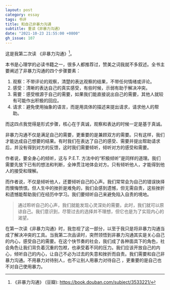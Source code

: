 ```yaml
---
layout: post
category: essay
tags: 书评
title: 和自己非暴力沟通
subtitle: 重读《非暴力沟通》
date: "2021-10-23 21:55:00 +0800"
gh_issue: 107
---
```


这是我第二次读 《非暴力沟通》[^1]。

本书是心理学的必读书籍之一，很多人都推荐过，赞美之词我就不多叙述。全书主要阐述了非暴力沟通的四个步骤要素：

1. 观察：不带评论的观察，清楚的表达观察的结果，不带任何情绪或评论。
2. 感受：清晰的表达自己的真实感受，有些时候，示弱有助于解决冲突。
3. 需要：感受根源于自己的需要，如果我们能直接说出自己的需要，其他人就较有可能作出积极的回应。
4. 请求：避免使用抽象的语言，而是用具体的描述来提出请求，请求他人的帮助。

而这四点我觉得是形式步骤，核心在于真诚，观察和表达的时候一定是基于真诚。

非暴力沟通不仅是满足自己的需要，更重要的是兼顾双方的需要。只有这样，我们才能达成自己想要的结果。有时我们在表达了自己的感受、需要并提出帮助请求后，并没有得到对方的反馈，这时我们需要倾听，倾听对方的感受和需要。

作者说，要全身心的倾听，这与 P.E.T. 方法中的“积极倾听”是同样的道理。我们需要先放下已有的想法和判断，全神贯注地体会对方。只有倾听他人，才能得到他人的接受和理解。

而作者说，不仅是倾听他人，还要倾听自己的心声。我们常常会为自己的错误抉择而懊悔愤恨。但人生中的挫折是难免的，我们会感到遗憾，但无需自责，这些挫折和遗憾能帮助我们在经历中学习。我们要倾听自己来避免陷入自责的境地。

> 通过聆听自己的心声，我们就能发现心灵深处的需要。此时，我们就可以原谅自己。我们意识到，尽管过去的选择并不理想，但它也是为了实现内心的渴望。
> 

在第一次读《非暴力沟通》时，我忽视了这一部分，以至于我只是将非暴力沟通当成了解决冲突的工具。当我第二次品读时，突然领悟到非暴力沟通其实是关心自己的内心，感受自己的需要。在这个快节奏的社会，我们成了各种面具下的角色，社会角色让我们背负着沉重的包袱，也承受着不同的压力。我们应该开放自己的内心，倾听自己的内心，让自己不必为过去的失意和挫折而自责。我们需要和自己非暴力沟通。不用暴力对待别人，也不让别人用暴力对待自己 ，更重要的是自己也不对自己使用暴力。


[^1]: 《非暴力沟通》 (豆瓣): https://book.douban.com/subject/3533221/